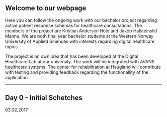 ## Welcome to our webpage

Here you can follow the ongoing work with our bachelor project regarding active patient response schemas for healthcare consultations. The members of the project are Kristian Andersen Hole and Jakob Halsteinslid Manne. We are both final year bachelor students at the Western Norway University of Applied Sciences with interests regarding digital healthcare topics. 

The project is an own idea that has been developed at the Digital Healthcare Lab at our university. The work will be integrated with AVANS healthcare systems. The center for rehabilitation at Haugland will contribute with testing and providing feedback regarding the functionallity of the application. 

* * *
## Day 0 - Initial Schetches

03.02.2017
